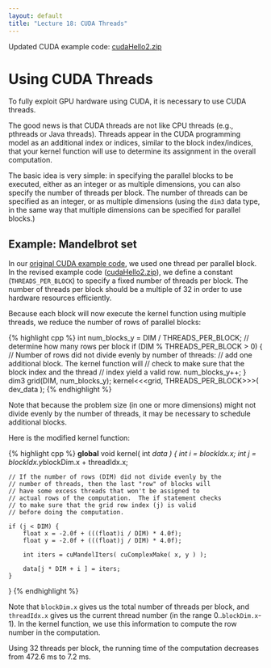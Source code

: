 ```yaml
---
layout: default
title: "Lecture 18: CUDA Threads"
---
```


Updated CUDA example code: [cudaHello2.zip](cudaHello2.zip)

# Using CUDA Threads

To fully exploit GPU hardware using CUDA, it is necessary to use CUDA threads.

The good news is that CUDA threads are not like CPU threads (e.g., pthreads or Java threads).  Threads appear in the CUDA programming model as an additional index or indices, similar to the block index/indices, that your kernel function will use to determine its assignment in the overall computation.

The basic idea is very simple: in specifying the parallel blocks to be executed, either as an integer or as multiple dimensions, you can also specify the number of threads per block.  The number of threads can be specified as an integer, or as multiple dimensions (using the `dim3` data type, in the same way that multiple dimensions can be specified for parallel blocks.)

## Example: Mandelbrot set

In our [original CUDA example code](cudaHello.zip), we used one thread per parallel block.  In the revised example code ([cudaHello2.zip](cudaHello2.zip)), we define a constant (`THREADS_PER_BLOCK`) to specify a fixed number of threads per block.  The number of threads per block should be a multiple of 32 in order to use hardware resources efficiently.

Because each block will now execute the kernel function using multiple threads, we reduce the number of rows of parallel blocks:

{% highlight cpp %}
int num_blocks_y = DIM / THREADS_PER_BLOCK; // determine how many rows per block
if (DIM % THREADS_PER_BLOCK > 0) {
	// Number of rows did not divide evenly by number of threads:
	// add one additional block.  The kernel function will
	// check to make sure that the block index and the thread
	// index yield a valid row.
	num_blocks_y++;
}
dim3 grid(DIM, num_blocks_y);
kernel<<<grid, THREADS_PER_BLOCK>>>( dev_data );
{% endhighlight %}

Note that because the problem size (in one or more dimensions) might not divide evenly by the number of threads, it may be necessary to schedule additional blocks.

Here is the modified kernel function:

{% highlight cpp %}
__global__ void kernel( int *data )
{
	int i = blockIdx.x;
	int j = blockIdx.y*blockDim.x + threadIdx.x;

	// If the number of rows (DIM) did not divide evenly by the
	// number of threads, then the last "row" of blocks will
	// have some excess threads that won't be assigned to
	// actual rows of the computation.  The if statement checks
	// to make sure that the grid row index (j) is valid
	// before doing the computation.

	if (j < DIM) {
		float x = -2.0f + (((float)i / DIM) * 4.0f);
		float y = -2.0f + (((float)j / DIM) * 4.0f);

		int iters = cuMandelIters( cuComplexMake( x, y ) );

		data[j * DIM + i ] = iters;
	}
}
{% endhighlight %}

Note that `blockDim.x` gives us the total number of threads per block, and `threadIdx.x` gives us the current thread number (in the range 0..`blockDim.x`-1).  In the kernel function, we use this information to compute the row number in the computation.

Using 32 threads per block, the running time of the computation decreases from 472.6 ms to 7.2 ms.

<!-- vim:set wrap: ­-->
<!-- vim:set linebreak: -->
<!-- vim:set nolist: -->

